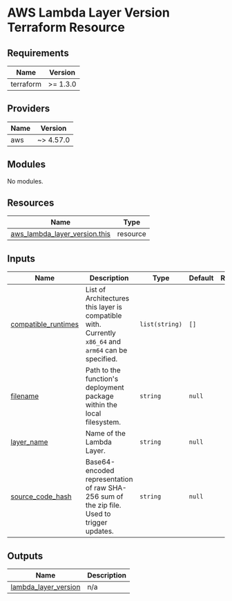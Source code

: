 # AWS Lambda Layer Version Terraform Resource

## Requirements

| Name      | Version  |
|-----------|----------|
| terraform | >= 1.3.0 |

## Providers

| Name | Version   |
|------|-----------|
| aws  | ~> 4.57.0 |

## Modules

No modules.

## Resources

| Name | Type |
|------|------|
| [aws_lambda_layer_version.this](https://registry.terraform.io/providers/hashicorp/aws/latest/docs/resources/lambda_layer_version) | resource |

## Inputs

| Name | Description | Type | Default | Required |
|------|-------------|------|---------|:--------:|
| <a name="input_compatible_runtimes"></a> [compatible\_runtimes](#input\_compatible\_runtimes) | List of Architectures this layer is compatible with. Currently `x86_64` and `arm64` can be specified. | `list(string)` | `[]` | no |
| <a name="input_filename"></a> [filename](#input\_filename) | Path to the function's deployment package within the local filesystem. | `string` | `null` | no |
| <a name="input_layer_name"></a> [layer\_name](#input\_layer\_name) | Name of the Lambda Layer. | `string` | `null` | no |
| <a name="input_source_code_hash"></a> [source\_code\_hash](#input\_source\_code\_hash) | Base64-encoded representation of raw SHA-256 sum of the zip file. Used to trigger updates. | `string` | `null` | no |

## Outputs

| Name | Description |
|------|-------------|
| <a name="output_lambda_layer_version"></a> [lambda\_layer\_version](#output\_lambda\_layer\_version) | n/a |
